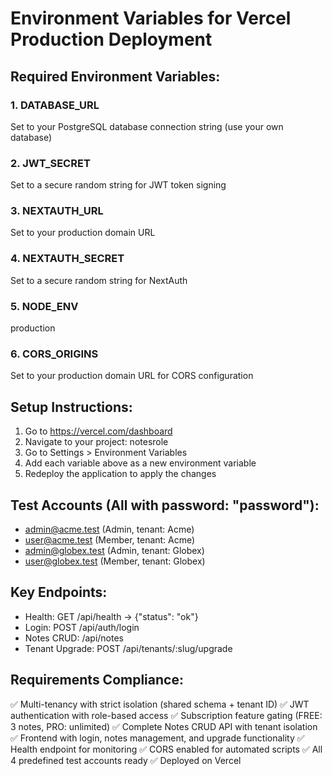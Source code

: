 # Environment Variables for Vercel Production Deployment

## Required Environment Variables:

### 1. DATABASE_URL
Set to your PostgreSQL database connection string (use your own database)

### 2. JWT_SECRET
Set to a secure random string for JWT token signing

### 3. NEXTAUTH_URL
Set to your production domain URL

### 4. NEXTAUTH_SECRET
Set to a secure random string for NextAuth

### 5. NODE_ENV
production

### 6. CORS_ORIGINS
Set to your production domain URL for CORS configuration

## Setup Instructions:

1. Go to https://vercel.com/dashboard
2. Navigate to your project: notesrole
3. Go to Settings > Environment Variables
4. Add each variable above as a new environment variable
5. Redeploy the application to apply the changes

## Test Accounts (All with password: "password"):
- admin@acme.test (Admin, tenant: Acme)
- user@acme.test (Member, tenant: Acme)
- admin@globex.test (Admin, tenant: Globex)
- user@globex.test (Member, tenant: Globex)

## Key Endpoints:
- Health: GET /api/health → {"status": "ok"}
- Login: POST /api/auth/login
- Notes CRUD: /api/notes
- Tenant Upgrade: POST /api/tenants/:slug/upgrade

## Requirements Compliance:
✅ Multi-tenancy with strict isolation (shared schema + tenant ID)
✅ JWT authentication with role-based access
✅ Subscription feature gating (FREE: 3 notes, PRO: unlimited)
✅ Complete Notes CRUD API with tenant isolation
✅ Frontend with login, notes management, and upgrade functionality
✅ Health endpoint for monitoring
✅ CORS enabled for automated scripts
✅ All 4 predefined test accounts ready
✅ Deployed on Vercel